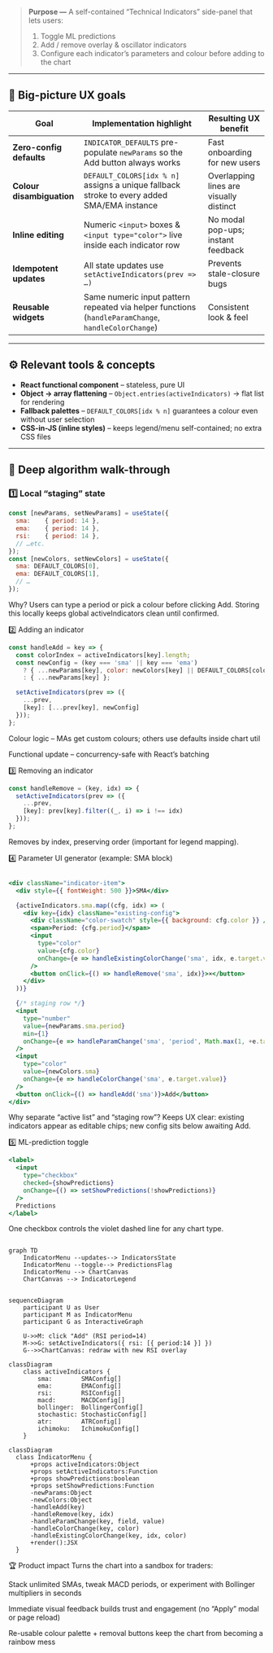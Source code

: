 > **Purpose —** A self-contained “Technical Indicators” side-panel that lets users:
> 1. Toggle ML predictions  
> 2. Add / remove overlay & oscillator indicators  
> 3. Configure each indicator’s parameters and colour before adding to the chart

---

## 🎯 Big-picture UX goals

| Goal                      | Implementation highlight                                                                                     | Resulting UX benefit                                  |
|---------------------------|--------------------------------------------------------------------------------------------------------------|-------------------------------------------------------|
| **Zero-config defaults**  | `INDICATOR_DEFAULTS` pre-populate `newParams` so the Add button always works                                 | Fast onboarding for new users                         |
| **Colour disambiguation** | `DEFAULT_COLORS[idx % n]` assigns a unique fallback stroke to every added SMA/EMA instance                   | Overlapping lines are visually distinct               |
| **Inline editing**        | Numeric `<input>` boxes & `<input type="color">` live inside each indicator row                              | No modal pop-ups; instant feedback                    |
| **Idempotent updates**    | All state updates use `setActiveIndicators(prev => …)`                                                       | Prevents stale-closure bugs                           |
| **Reusable widgets**      | Same numeric input pattern repeated via helper functions (`handleParamChange`, `handleColorChange`)          | Consistent look & feel                                |

---

## ⚙️ Relevant tools & concepts

- **React functional component** – stateless, pure UI  
- **Object → array flattening** – `Object.entries(activeIndicators)` → flat list for rendering  
- **Fallback palettes** – `DEFAULT_COLORS[idx % n]` guarantees a colour even without user selection  
- **CSS-in-JS (inline styles)** – keeps legend/menu self-contained; no extra CSS files  

---

## 🧮 Deep algorithm walk-through

### 1️⃣ Local “staging” state

```javascript
const [newParams, setNewParams] = useState({
  sma:    { period: 14 },
  ema:    { period: 14 },
  rsi:    { period: 14 },
  // …etc.
});
const [newColors, setNewColors] = useState({
  sma: DEFAULT_COLORS[0],
  ema: DEFAULT_COLORS[1],
  // …
});
```
Why? Users can type a period or pick a colour before clicking Add.
Storing this locally keeps global activeIndicators clean until confirmed.

2️⃣ Adding an indicator
```javascript
const handleAdd = key => {
  const colorIndex = activeIndicators[key].length;
  const newConfig = (key === 'sma' || key === 'ema')
    ? { ...newParams[key], color: newColors[key] || DEFAULT_COLORS[colorIndex % DEFAULT_COLORS.length] }
    : { ...newParams[key] };

  setActiveIndicators(prev => ({
    ...prev,
    [key]: [...prev[key], newConfig]
  }));
};
```
Colour logic – MAs get custom colours; others use defaults inside chart util

Functional update – concurrency-safe with React’s batching

3️⃣ Removing an indicator
```javascript
const handleRemove = (key, idx) => {
  setActiveIndicators(prev => ({
    ...prev,
    [key]: prev[key].filter((_, i) => i !== idx)
  }));
};
```
Removes by index, preserving order (important for legend mapping).

4️⃣ Parameter UI generator (example: SMA block)
```jsx

<div className="indicator-item">
  <div style={{ fontWeight: 500 }}>SMA</div>

  {activeIndicators.sma.map((cfg, idx) => (
    <div key={idx} className="existing-config">
      <div className="color-swatch" style={{ background: cfg.color }} />
      <span>Period: {cfg.period}</span>
      <input
        type="color"
        value={cfg.color}
        onChange={e => handleExistingColorChange('sma', idx, e.target.value)}
      />
      <button onClick={() => handleRemove('sma', idx)}>×</button>
    </div>
  ))}

  {/* staging row */}
  <input
    type="number"
    value={newParams.sma.period}
    min={1}
    onChange={e => handleParamChange('sma', 'period', Math.max(1, +e.target.value))}
  />
  <input
    type="color"
    value={newColors.sma}
    onChange={e => handleColorChange('sma', e.target.value)}
  />
  <button onClick={() => handleAdd('sma')}>Add</button>
</div>
```
Why separate “active list” and “staging row”?
Keeps UX clear: existing indicators appear as editable chips; new config sits below awaiting Add.

5️⃣ ML-prediction toggle
```jsx
<label>
  <input
    type="checkbox"
    checked={showPredictions}
    onChange={() => setShowPredictions(!showPredictions)}
  />
  Predictions
</label>
```
One checkbox controls the violet dashed line for any chart type.


```mermaid

graph TD
    IndicatorMenu --updates--> IndicatorsState
    IndicatorMenu --toggle--> PredictionsFlag
    IndicatorMenu --> ChartCanvas
    ChartCanvas --> IndicatorLegend
```
```mermaid

sequenceDiagram
    participant U as User
    participant M as IndicatorMenu
    participant G as InteractiveGraph

    U->>M: click "Add" (RSI period=14)
    M->>G: setActiveIndicators({ rsi: [{ period:14 }] })
    G-->>ChartCanvas: redraw with new RSI overlay
```
```mermaid
classDiagram
    class activeIndicators {
        sma:        SMAConfig[]
        ema:        EMAConfig[]
        rsi:        RSIConfig[]
        macd:       MACDConfig[]
        bollinger:  BollingerConfig[]
        stochastic: StochasticConfig[]
        atr:        ATRConfig[]
        ichimoku:   IchimokuConfig[]
    }
```
```mermaid
classDiagram
  class IndicatorMenu {
      +props activeIndicators:Object
      +props setActiveIndicators:Function
      +props showPredictions:boolean
      +props setShowPredictions:Function
      -newParams:Object
      -newColors:Object
      -handleAdd(key)
      -handleRemove(key, idx)
      -handleParamChange(key, field, value)
      -handleColorChange(key, color)
      -handleExistingColorChange(key, idx, color)
      +render():JSX
  }
```

🏆 Product impact
Turns the chart into a sandbox for traders:

Stack unlimited SMAs, tweak MACD periods, or experiment with Bollinger multipliers in seconds

Immediate visual feedback builds trust and engagement (no “Apply” modal or page reload)

Re-usable colour palette + removal buttons keep the chart from becoming a rainbow mess

